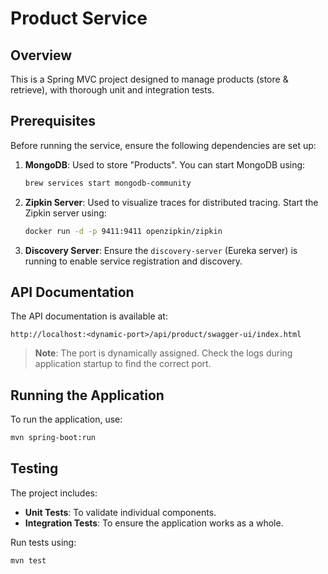 # Product Service

## Overview

This is a Spring MVC project designed to manage products (store & retrieve), with thorough unit and integration tests.

## Prerequisites

Before running the service, ensure the following dependencies are set up:

1. **MongoDB**: Used to store "Products". You can start MongoDB using:
   ```bash
   brew services start mongodb-community
   ```

2. **Zipkin Server**: Used to visualize traces for distributed tracing. Start the Zipkin server using:
   ```bash
   docker run -d -p 9411:9411 openzipkin/zipkin
   ```

3. **Discovery Server**: Ensure the `discovery-server` (Eureka server) is running to enable service registration and
   discovery.

## API Documentation

The API documentation is available at:

```
http://localhost:<dynamic-port>/api/product/swagger-ui/index.html
```

> **Note**: The port is dynamically assigned. Check the logs during application startup to find the correct port.

## Running the Application

To run the application, use:

```bash
mvn spring-boot:run
```

## Testing

The project includes:

- **Unit Tests**: To validate individual components.
- **Integration Tests**: To ensure the application works as a whole.

Run tests using:

```bash
mvn test
```